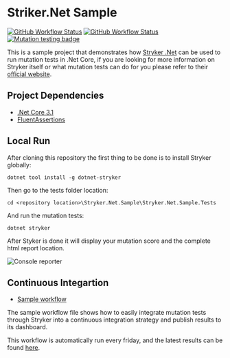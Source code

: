 # Striker.Net Sample

[![GitHub Workflow Status](https://img.shields.io/github/workflow/status/raschmitt/stryker-net-sample/.NET%20Core%20-%20Build%20&%20Test?label=Build%20%26%20Test&style=flat-square)](https://github.com/raschmitt/stryker-net-sample/actions?query=workflow%3A%22.NET+Core+-+Build+%26+Test%22)
[![GitHub Workflow Status](https://img.shields.io/github/workflow/status/raschmitt/stryker-net-sample/Mutation%20Tests?label=Mutation%20tests&style=flat-square)](https://dashboard.stryker-mutator.io/reports/github.com/raschmitt/stryker-net-sample/master)
[![Mutation testing badge](https://img.shields.io/endpoint?style=flat-square&url=https%3A%2F%2Fbadge-api.stryker-mutator.io%2Fgithub.com%2Fraschmitt%2Fstryker-net-sample%2Fmaster)](https://dashboard.stryker-mutator.io/reports/github.com/raschmitt/stryker-net-sample/master)

This is a sample project that demonstrates how [Stryker .Net](https://github.com/stryker-mutator/stryker-net) can be used to run mutation tests in .Net Core, if you are looking for more information on Stryker itself or what mutation tests can do for you please refer to their [official website](https://stryker-mutator.io/).

## Project Dependencies 

- [.Net Core 3.1](https://devblogs.microsoft.com/dotnet/announcing-net-core-3-1/)
- [FluentAssertions](https://fluentassertions.com/)

## Local Run

After cloning this repository the first thing to be done is to install Stryker globally:

`dotnet tool install -g dotnet-stryker`

Then go to the tests folder location: 

`cd <repository location>\Stryker.Net.Sample\Stryker.Net.Sample.Tests`

And run the mutation tests:

`dotnet stryker`

After Styker is done it will display your mutation score and the complete html report location. 

![Console reporter](https://i.imgur.com/CpCurCL.png "Console reporter")

## Continuous Integartion

- [Sample workflow](https://github.com/raschmitt/stryker-net-sample/blob/master/.github/workflows/mutation-tests.yml)

The sample workflow file shows how to easily integrate mutation tests through Stryker into a continuous integration strategy and publish results to its dashboard.

This workflow is automatically run every friday, and the latest results can be found [here](https://dashboard.stryker-mutator.io/reports/github.com/raschmitt/stryker-net-sample/master).
